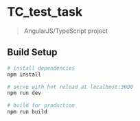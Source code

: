 # TC_test_task

> AngularJS/TypeScript project

## Build Setup

``` bash
# install dependencies
npm install

# serve with hot reload at localhost:3000
npm run dev

# build for production
npm run build

```
